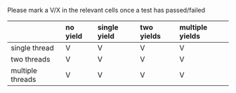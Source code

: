 Please mark a V/X in the relevant cells once a test has passed/failed

|                 |no yield | single yield | two yields | multiple yields |
|:----------------|:--------|:-------------|:-----------|:----------------|
|single thread    |   V     |      V       |      V     |         V       |
|two threads      |   V     |      V       |      V     |         V       |
|multiple threads |   V     |      V       |      V     |         V       |